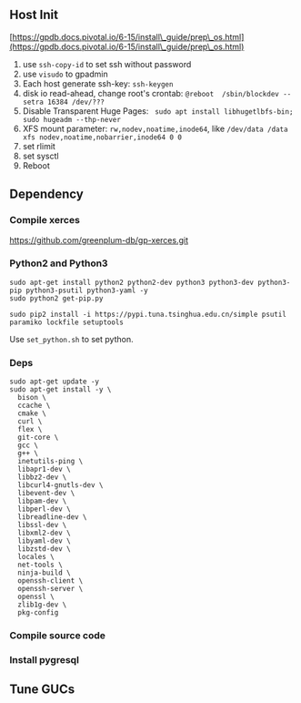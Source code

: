 ## Host Init

[https://gpdb.docs.pivotal.io/6-15/install\_guide/prep\_os.html](https://gpdb.docs.pivotal.io/6-15/install\_guide/prep\_os.html)

1. use `ssh-copy-id` to set ssh without password
2. use `visudo` to gpadmin
3. Each host generate ssh-key: `ssh-keygen`
4. disk io read-ahead, change root's crontab: `@reboot  /sbin/blockdev --setra 16384 /dev/???`
5. Disable Transparent Huge Pages: ` sudo apt install libhugetlbfs-bin; sudo hugeadm --thp-never`
6. XFS mount parameter: `rw,nodev,noatime,inode64`, like `/dev/data /data xfs nodev,noatime,nobarrier,inode64 0 0`
7. set rlimit
8. set sysctl
9. Reboot

## Dependency

### Compile xerces

https://github.com/greenplum-db/gp-xerces.git

### Python2 and Python3

```
sudo apt-get install python2 python2-dev python3 python3-dev python3-pip python3-psutil python3-yaml -y
sudo python2 get-pip.py

sudo pip2 install -i https://pypi.tuna.tsinghua.edu.cn/simple psutil paramiko lockfile setuptools
```

Use `set_python.sh` to set python.

### Deps

```
sudo apt-get update -y
sudo apt-get install -y \
  bison \
  ccache \
  cmake \
  curl \
  flex \
  git-core \
  gcc \
  g++ \
  inetutils-ping \
  libapr1-dev \
  libbz2-dev \
  libcurl4-gnutls-dev \
  libevent-dev \
  libpam-dev \
  libperl-dev \
  libreadline-dev \
  libssl-dev \
  libxml2-dev \
  libyaml-dev \
  libzstd-dev \
  locales \
  net-tools \
  ninja-build \
  openssh-client \
  openssh-server \
  openssl \
  zlib1g-dev \
  pkg-config
```

### Compile source code

### Install pygresql

## Tune GUCs